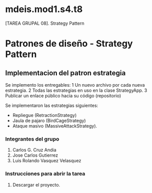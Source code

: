 # mdeis.mod1.s4.t8
[TAREA GRUPAL 08]. Strategy Pattern

# Patrones de diseño - Strategy Pattern #

## Implementacion del patron estrategia ##
Se implemento los entregables: 
1 Un nuevo archivo por cada nueva estrategia.
2 Todas las estrategias en uso en la clase StrategyApp.
3 Publicar un enlace público hacia su código (repositorio)

Se implementaron las estrategias siguientes:
- Repliegue (RetractionStrategy)
- Jaula de pajaro (BirdCageStrategy)
- Ataque masivo (MassiveAttackStrategy).

### Integrantes del grupo ###
1. Carlos G. Cruz Andia
2. Jose Carlos Gutierrez
3. Luis Rolando Vasquez Velasquez

### Instrucciones para abrir la tarea ###
1. Descargar el proyecto.

